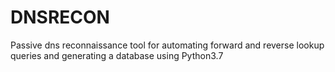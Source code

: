 # DNSRECON
Passive dns reconnaissance tool for automating forward and reverse lookup queries and generating a database
using Python3.7
